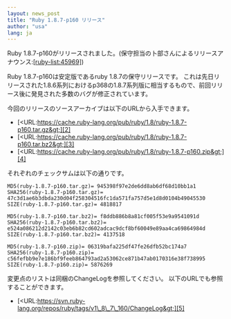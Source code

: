 ```yaml
---
layout: news_post
title: "Ruby 1.8.7-p160 リリース"
author: "usa"
lang: ja
---
```


Ruby
1.8.7-p160がリリースされました。(保守担当の卜部さんによるリリースアナウンス:[\[ruby-list:45969\]][1])

Ruby 1.8.7-p160は安定版であるruby 1.8.7の保守リリースです。
これは先日リリースされた1.8.6系列におけるp368の1.8.7系列版に相当するもので、前回リリース後に発見された多数のバグが修正されています。

今回のリリースのソースアーカイブは以下のURLから入手できます。

* [&lt;URL:https://cache.ruby-lang.org/pub/ruby/1.8/ruby-1.8.7-p160.tar.gz&gt;][2]
* [&lt;URL:https://cache.ruby-lang.org/pub/ruby/1.8/ruby-1.8.7-p160.tar.bz2&gt;][3]
* [&lt;URL:https://cache.ruby-lang.org/pub/ruby/1.8/ruby-1.8.7-p160.zip&gt;][4]

それぞれのチェックサムは以下の通りです。

    MD5(ruby-1.8.7-p160.tar.gz)= 945398f97e2de6dd8ab6df68d10bb1a1
    SHA256(ruby-1.8.7-p160.tar.gz)= 47c3d1ae6b3dbda230d04f258304516fc1da571fa757d5e1d8d0104b49045530
    SIZE(ruby-1.8.7-p160.tar.gz)= 4818817

    MD5(ruby-1.8.7-p160.tar.bz2)= f8ddb886b8a81cf005f53e9a9541091d
    SHA256(ruby-1.8.7-p160.tar.bz2)= e524a086212d2142c03eb6b82cd602adcac9dcf8bf60049e89aa4ca69864984d
    SIZE(ruby-1.8.7-p160.tar.bz2)= 4137518

    MD5(ruby-1.8.7-p160.zip)= 06319bafa225df47fe26dfb52bc174a7
    SHA256(ruby-1.8.7-p160.zip)= c56fefbb9e7e186bf9feeb864793ad2a53062ce871b47ab0170316e38f738995
    SIZE(ruby-1.8.7-p160.zip)= 5876269

変更点のリストは同梱のChangeLogを参照してください。 以下のURLでも参照することができます。

* [&lt;URL:https://svn.ruby-lang.org/repos/ruby/tags/v1\_8\_7\_160/ChangeLog&gt;][5]



[1]: https://blade.ruby-lang.org/ruby-list/45969
[2]: https://cache.ruby-lang.org/pub/ruby/1.8/ruby-1.8.7-p160.tar.gz
[3]: https://cache.ruby-lang.org/pub/ruby/1.8/ruby-1.8.7-p160.tar.bz2
[4]: https://cache.ruby-lang.org/pub/ruby/1.8/ruby-1.8.7-p160.zip
[5]: https://svn.ruby-lang.org/repos/ruby/tags/v1_8_7_160/ChangeLog
